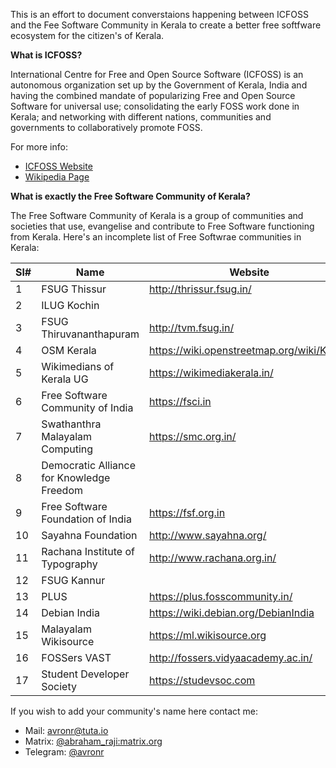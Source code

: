 This is an effort to document converstaions happening between ICFOSS and the Fee Software Community in Kerala to create a better free softfware ecosystem for the citizen's of Kerala.

**What is ICFOSS?**

International Centre for Free and Open Source Software (ICFOSS) is an autonomous organization set up by the Government of Kerala, India and having the combined mandate of popularizing Free and Open Source Software for universal use; consolidating the early FOSS work done in Kerala; and networking with different nations, communities and governments to collaboratively promote FOSS.

For more info:
- [ICFOSS Website](https://icfoss.in/about-us)
- [Wikipedia Page](https://en.wikipedia.org/wiki/ICFOSS)

**What is exactly the Free Software Community of Kerala?**

The Free Software Community of Kerala is a group of communities and societies that use, evangelise and contribute to Free Software functioning from Kerala.
Here's an incomplete list of Free Softwrae communities in Kerala:

| Sl# | Name                                      | Website                                    | Matrix Room ID           |
|-----|-------------------------------------------|--------------------------------------------|--------------------------|
|   1 | FSUG Thissur                              | http://thrissur.fsug.in/                   | #fsug-tcr:matrix.org     |
|   2 | ILUG Kochin                               |                                            | #ilugcochin:matrix.org   |
|   3 | FSUG Thiruvananthapuram                   | http://tvm.fsug.in/                        | #fsug-tvm:matrix.org     |
|   4 | OSM Kerala                                | https://wiki.openstreetmap.org/wiki/Kerala |                          |
|   5 | Wikimedians of Kerala UG                  | https://wikimediakerala.in/                | #wok:poddery.com         |
|   6 | Free Software Community of India          | https://fsci.in                            | #fsci:poddery.com        |
|   7 | Swathanthra Malayalam Computing           | https://smc.org.in/                        | #smc-project:poddery.com |
|   8 | Democratic Alliance for Knowledge Freedom |                                            | #DAKF:matrix.org         |
|   9 | Free Software Foundation of India         | https://fsf.org.in                         |                          |
|  10 | Sayahna Foundation                        | http://www.sayahna.org/                    |                          |
|  11 | Rachana Institute of Typography           | http://www.rachana.org.in/                 |                          |
|  12 | FSUG Kannur                               |                                            | #fsugknr:matrix.org      |
|  13 | PLUS                                      | https://plus.fosscommunity.in/             | #plus:poddery.com        |
|  14 | Debian India                              | https://wiki.debian.org/DebianIndia        |                          |
|  15 | Malayalam Wikisource                      | https://ml.wikisource.org                  |                          |
|  16 | FOSSers VAST                              | http://fossers.vidyaacademy.ac.in/         |                          |
|  17 | Student Developer Society                 | https://studevsoc.com                      | #studevsoc:tchncs.de     |

If you wish to add your community's name here contact me:
- Mail: [avronr@tuta.io](mailto:avronr@tuta.io)
- Matrix: [@abraham_raji:matrix.org](@abraham_raji:matrix.org)
- Telegram: [@avronr](https://t.me/avronr)
